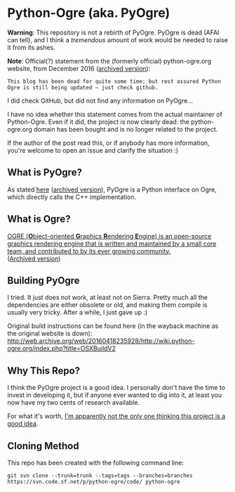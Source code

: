 # Python-Ogre (aka. PyOgre)
**Warning**: This repository is not a rebirth of PyOgre. PyOgre is dead (AFAI can tell), and I think a
_tremendous_ amount of work would be needed to raise it from its ashes.

**Note**: Official(?) statement from the (formerly official) python-ogre.org website, from December 2016
([archived version](http://web.archive.org/web/20170725202607/http://www.python-ogre.org/)):

    This blog has been dead for quite some time; but rest assured Python Ogre is still being updated – just check github.

I did check GitHub, but did not find any information on PyOgre…

I have no idea whether this statement comes from the actual maintainer of Python-Ogre. Even if it did, the project is
now clearly dead: the python-ogre.org domain has been bought and is no longer related to the project.

If the author of the post read this, or if anybody has more information, you're welcome to open an issue and clarify
the situation :)

## What is PyOgre?
As stated [here](http://www.ogre3d.org/tikiwiki/PyOgre) ([archived version](http://web.archive.org/web/20180217212734/http://wiki.ogre3d.org/PyOgre)),
PyOgre is a Python interface on Ogre, which directly calls the C++ implementation.

## What is Ogre?
[OGRE (**O**bject-oriented **G**raphics **R**endering **E**ngine) is an open-source graphics rendering engine that is
written and maintained by a small core team, and contributed to by its ever growing community.](http://www.ogre3d.org/tikiwiki/tiki-index.php?page=Getting+Started)  
([Archived version](http://web.archive.org/web/20180217213006/http://wiki.ogre3d.org/tiki-index.php?page=Getting+Started))

## Building PyOgre
I tried. It just does not work, at least not on Sierra. Pretty much all the dependencies are either obsolete or old, and making them compile is usually very tricky. After a while, I just gave up :)

Original build instructions can be found here (in the wayback machine as the original website is down):
   http://web.archive.org/web/20160418235928/http://wiki.python-ogre.org/index.php?title=OSXBuildV2

## Why This Repo?
I think the PyOgre project is a good idea. I personally don't have the time to invest in developing it, but if anyone ever wanted to dig into it, at least you now have my two cents of research available.

For what it's worth, [I'm apparently not the only one thinking this project is a good idea](https://github.com/isosphere/python-ogre).

## Cloning Method
This repo has been created with the following command line:
```
git svn clone --trunk=trunk --tags=tags --branches=branches https://svn.code.sf.net/p/python-ogre/code/ python-ogre
```
